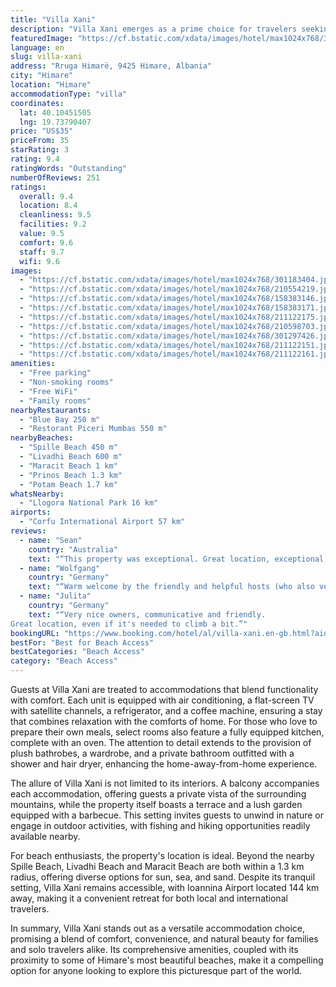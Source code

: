 ```yaml
---
title: "Villa Xani"
description: "Villa Xani emerges as a prime choice for travelers seeking a serene getaway in Himare, just a stone's throw away from the pristine Spille Beach."
featuredImage: "https://cf.bstatic.com/xdata/images/hotel/max1024x768/301183404.jpg?k=aefc686bb0ad0df90bc57879d7f3a3faec795d765315ed516d95a6be740d7e6b&o=&hp=1"
language: en
slug: villa-xani
address: "Rruga Himarë, 9425 Himare, Albania"
city: "Himare"
location: "Himare"
accommodationType: "villa"
coordinates:
  lat: 40.10451505
  lng: 19.73790407
price: "US$35"
priceFrom: 35
starRating: 3
rating: 9.4
ratingWords: "Outstanding"
numberOfReviews: 251
ratings:
  overall: 9.4
  location: 8.4
  cleanliness: 9.5
  facilities: 9.2
  value: 9.5
  comfort: 9.6
  staff: 9.7
  wifi: 9.6
images:
  - "https://cf.bstatic.com/xdata/images/hotel/max1024x768/301183404.jpg?k=aefc686bb0ad0df90bc57879d7f3a3faec795d765315ed516d95a6be740d7e6b&o=&hp=1"
  - "https://cf.bstatic.com/xdata/images/hotel/max1024x768/210554219.jpg?k=e55a4e33bce91ba33a77c65d909c66f2dd25c438efd31105f8bf73fa936feb06&o=&hp=1"
  - "https://cf.bstatic.com/xdata/images/hotel/max1024x768/158383146.jpg?k=47395f4be0dc18f91ccd7ac0eccc7d44f7526b639493aabe01b0be0014ac2fcc&o=&hp=1"
  - "https://cf.bstatic.com/xdata/images/hotel/max1024x768/158383171.jpg?k=c0cf152938947b217f6c9f3826267fb027a588c91d37f581a90f7047b2daff9f&o=&hp=1"
  - "https://cf.bstatic.com/xdata/images/hotel/max1024x768/211122175.jpg?k=77626dbb84ac2fd2dde41e4b427b86fa74880ce3a4c5a70f5bdfa70abefc1bdd&o=&hp=1"
  - "https://cf.bstatic.com/xdata/images/hotel/max1024x768/210598703.jpg?k=2290c9a7a6c44e2caf93ad80a0982e2ef5893ae9f4493c0b6fc04f0740de9190&o=&hp=1"
  - "https://cf.bstatic.com/xdata/images/hotel/max1024x768/301297426.jpg?k=9a651bb1b650bd144647e7153c1b36d55c7b67acfb5abd6e3ddfe67b81a86858&o=&hp=1"
  - "https://cf.bstatic.com/xdata/images/hotel/max1024x768/211122151.jpg?k=23de9098e004a46394851453238436bff70eb78d97e4700cf57ee7b23993506d&o=&hp=1"
  - "https://cf.bstatic.com/xdata/images/hotel/max1024x768/211122161.jpg?k=815f2c25b3225cadf85ec31d502674acec20ce9fa696e7bc463373abf47dbd58&o=&hp=1"
amenities:
  - "Free parking"
  - "Non-smoking rooms"
  - "Free WiFi"
  - "Family rooms"
nearbyRestaurants:
  - "Blue Bay 250 m"
  - "Restorant Piceri Mumbas 550 m"
nearbyBeaches:
  - "Spille Beach 450 m"
  - "Livadhi Beach 600 m"
  - "Maracit Beach 1 km"
  - "Prinos Beach 1.3 km"
  - "Potam Beach 1.7 km"
whatsNearby:
  - "Llogora National Park 16 km"
airports:
  - "Corfu International Airport 57 km"
reviews:
  - name: "Sean"
    country: "Australia"
    text: "“This property was exceptional. Great location, exceptional value, very spacious clean and very comfortable apartment. The host was so friendly. We wanted to stay longer and we felt sad to leave. I hope we can go back again soon. Highly recommended.”"
  - name: "Wolfgang"
    country: "Germany"
    text: "“Warm welcome by the friendly and helpful hosts (who also very quickly resolved the minor requests that we had on checkin). This is a very nice villa in a green, quiet location on a small hill halfway between the town center and its beaches and the...”"
  - name: "Julita"
    country: "Germany"
    text: "“Very nice owners, communicative and friendly.
Great location, even if it's needed to climb a bit.”"
bookingURL: "https://www.booking.com/hotel/al/villa-xani.en-gb.html?aid=8035640"
bestFor: "Best for Beach Access"
bestCategories: "Beach Access"
category: "Beach Access"
---
```


Guests at Villa Xani are treated to accommodations that blend functionality with comfort. Each unit is equipped with air conditioning, a flat-screen TV with satellite channels, a refrigerator, and a coffee machine, ensuring a stay that combines relaxation with the comforts of home. For those who love to prepare their own meals, select rooms also feature a fully equipped kitchen, complete with an oven. The attention to detail extends to the provision of plush bathrobes, a wardrobe, and a private bathroom outfitted with a shower and hair dryer, enhancing the home-away-from-home experience.

The allure of Villa Xani is not limited to its interiors. A balcony accompanies each accommodation, offering guests a private vista of the surrounding mountains, while the property itself boasts a terrace and a lush garden equipped with a barbecue. This setting invites guests to unwind in nature or engage in outdoor activities, with fishing and hiking opportunities readily available nearby.

For beach enthusiasts, the property's location is ideal. Beyond the nearby Spille Beach, Livadhi Beach and Maracit Beach are both within a 1.3 km radius, offering diverse options for sun, sea, and sand. Despite its tranquil setting, Villa Xani remains accessible, with Ioannina Airport located 144 km away, making it a convenient retreat for both local and international travelers.

In summary, Villa Xani stands out as a versatile accommodation choice, promising a blend of comfort, convenience, and natural beauty for families and solo travelers alike. Its comprehensive amenities, coupled with its proximity to some of Himare's most beautiful beaches, make it a compelling option for anyone looking to explore this picturesque part of the world.